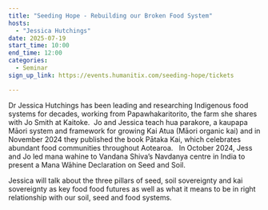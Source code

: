 ```yaml
---
title: "Seeding Hope - Rebuilding our Broken Food System"
hosts:
  - "Jessica Hutchings"
date: 2025-07-19
start_time: 10:00
end_time: 12:00
categories:
  - Seminar
sign_up_link: https://events.humanitix.com/seeding-hope/tickets

---
```


Dr Jessica Hutchings has been leading and researching Indigenous food systems
for decades, working from Papawhakaritorito, the farm she shares with Jo Smith
at Kaitoke.  Jo and Jessica teach hua parakore, a kaupapa Māori system and
framework for growing Kai Atua (Māori organic kai) and in November 2024 they
published the book Pātaka Kai, which celebrates abundant food communities
throughout Aotearoa.   In October 2024, Jess and Jo led mana wahine to Vandana
Shiva’s Navdanya centre in India to present a Mana Wāhine Declaration on Seed
and Soil.

Jessica will talk about the three pillars of seed, soil sovereignty and kai
sovereignty as key food food futures as well as what it means to be in right
relationship with our soil, seed and food systems.
